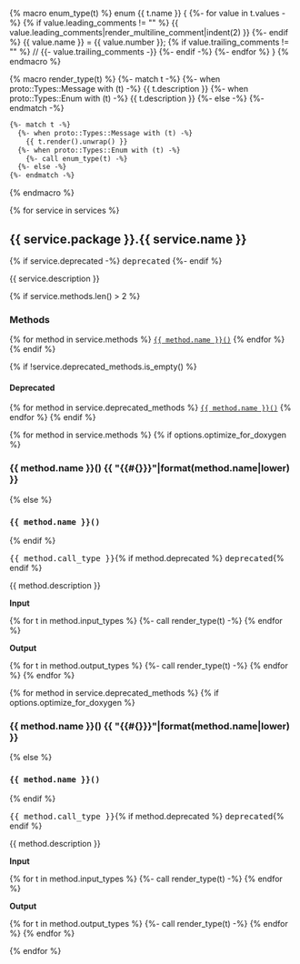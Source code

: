 {% macro enum_type(t) %}
enum {{ t.name }} {
{%- for value in t.values -%}
  {% if value.leading_comments != "" %}
  {{ value.leading_comments|render_multiline_comment|indent(2) }}
  {%- endif %}
  {{ value.name }} = {{ value.number }}; {% if value.trailing_comments != "" %} // {{- value.trailing_comments -}} {%- endif -%}
{%- endfor %}
}
{% endmacro %}

{% macro render_type(t) %}
{%- match t -%}
  {%- when proto::Types::Message with (t) -%}
    {{ t.description }}
  {%- when proto::Types::Enum with (t) -%}
    {{ t.description }}
  {%- else -%}
{%- endmatch -%}

```protobuf
{%- match t -%}
  {%- when proto::Types::Message with (t) -%}
    {{ t.render().unwrap() }}
  {%- when proto::Types::Enum with (t) -%}
    {%- call enum_type(t) -%}
  {%- else -%}
{%- endmatch -%}
```
{% endmacro %}

{% for service in services %}
## {{ service.package }}.{{ service.name }}

{% if service.deprecated -%}
<kbd>deprecated</kbd>
{%- endif %}

{{ service.description }}

{% if service.methods.len() > 2 %}
### Methods

{% for method in service.methods %}
<a href="#{{ method.name|lower }}">`{{ method.name }}()`</a>
{% endfor %}
{% endif %}

{% if !service.deprecated_methods.is_empty() %}
#### Deprecated
{% for method in service.deprecated_methods %}
<a href="#{{ method.name|lower }}">`{{ method.name }}()`</a>
{% endfor %}
{% endif %}

{% for method in service.methods %}
{% if options.optimize_for_doxygen %}
### {{ method.name }}()  {{ "{{#{}}}"|format(method.name|lower) }}
{% else %}
### `{{ method.name }}()`
{% endif %}

<kbd>{{ method.call_type }}</kbd>{% if method.deprecated %} <kbd>deprecated</kbd>{% endif %}

{{ method.description }}

**Input**

{% for t in method.input_types %}
{%- call render_type(t) -%}
{% endfor %}

**Output**

{% for t in method.output_types %}
{%- call render_type(t) -%}
{% endfor %}
{% endfor %}

{% for method in service.deprecated_methods %}
{% if options.optimize_for_doxygen %}
### {{ method.name }}()  {{ "{{#{}}}"|format(method.name|lower) }}
{% else %}
### `{{ method.name }}()`
{% endif %}

<kbd>{{ method.call_type }}</kbd>{% if method.deprecated %} <kbd>deprecated</kbd>{% endif %}

{{ method.description }}

**Input**

{% for t in method.input_types %}
{%- call render_type(t) -%}
{% endfor %}

**Output**

{% for t in method.output_types %}
{%- call render_type(t) -%}
{% endfor %}
{% endfor %}

{% endfor %}
